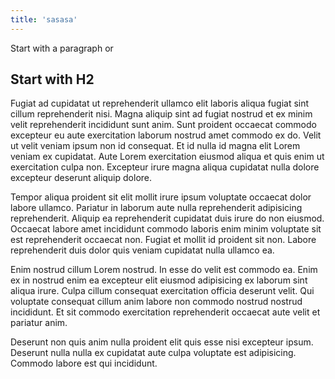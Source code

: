 ```yaml
---
title: 'sasasa'
---
```

Start with a paragraph or
## Start with H2
Fugiat ad cupidatat ut reprehenderit ullamco elit laboris aliqua fugiat sint cillum reprehenderit nisi. Magna aliquip sint ad fugiat nostrud et ex minim velit reprehenderit incididunt sunt anim. Sunt proident occaecat commodo excepteur eu aute exercitation laborum nostrud amet commodo ex do. Velit ut velit veniam ipsum non id consequat. Et id nulla id magna elit Lorem veniam ex cupidatat. Aute Lorem exercitation eiusmod aliqua et quis enim ut exercitation culpa non. Excepteur irure magna aliqua cupidatat nulla dolore excepteur deserunt aliquip dolore.

Tempor aliqua proident sit elit mollit irure ipsum voluptate occaecat dolor labore ullamco. Pariatur in laborum aute nulla reprehenderit adipisicing reprehenderit. Aliquip ea reprehenderit cupidatat duis irure do non eiusmod. Occaecat labore amet incididunt commodo laboris enim minim voluptate sit est reprehenderit occaecat non. Fugiat et mollit id proident sit non. Labore reprehenderit duis dolor quis veniam cupidatat nulla ullamco ea.

Enim nostrud cillum Lorem nostrud. In esse do velit est commodo ea. Enim ex in nostrud enim ea excepteur elit eiusmod adipisicing ex laborum sint aliqua irure. Culpa cillum consequat exercitation officia deserunt velit. Qui voluptate consequat cillum anim labore non commodo nostrud nostrud incididunt. Et sit commodo exercitation reprehenderit occaecat aute velit et pariatur anim.

Deserunt non quis anim nulla proident elit quis esse nisi excepteur ipsum. Deserunt nulla nulla ex cupidatat aute culpa voluptate est adipisicing. Commodo labore est qui incididunt.
